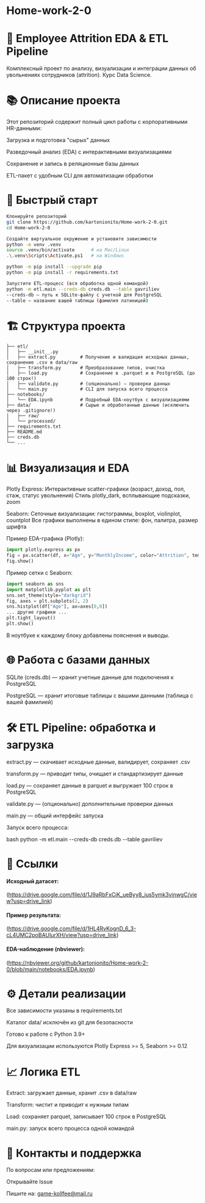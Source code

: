 # Home-work-2-0
# 🏢 Employee Attrition EDA & ETL Pipeline
Комплексный проект по анализу, визуализации и интеграции данных об увольнениях сотрудников (attrition). Курс Data Science.

# 📚 Описание проекта
Этот репозиторий содержит полный цикл работы с корпоративными HR-данными:

Загрузка и подготовка "сырых" данных

Разведочный анализ (EDA) с интерактивными визуализациями

Сохранение и запись в реляционные базы данных

ETL-пакет с удобным CLI для автоматизации обработки

# 🚀 Быстрый старт
```bash
Клонируйте репозиторий
git clone https://github.com/kartonionito/Home-work-2-0.git
cd Home-work-2-0

Создайте виртуальное окружение и установите зависимости
python -m venv .venv
source .venv/bin/activate      # на Mac/Linux
.\.venv\Scripts\Activate.ps1   # на Windows

python -m pip install --upgrade pip
python -m pip install -r requirements.txt

Запустите ETL-процесс (вся обработка одной командой)
python -m etl.main --creds-db creds.db --table gavriliev
--creds-db — путь к SQLite-файлу с учеткой для PostgreSQL
--table — название вашей таблицы (фамилия латиницей)
```
# 🏗️ Структура проекта
```Home-work-2-0/
├── etl/
│   ├── __init__.py
│   ├── extract.py         # Получение и валидация исходных данных, сохранение .csv в data/raw
│   ├── transform.py       # Преобразование типов, очистка
│   ├── load.py            # Сохранение в .parquet и в PostgreSQL (до 100 строк!)
│   ├── validate.py        # (опционально) — проверки данных
│   └── main.py            # CLI для запуска всего процесса
├── notebooks/
│   └── EDA.ipynb          # Подробный EDA-ноутбук с визуализациями
├── data/                  # Сырые и обработанные данные (исключить через .gitignore!)
│   ├── raw/
│   └── processed/
├── requirements.txt
├── README.md
├── creds.db
└── ...
```

# 📊 Визуализация и EDA
Plotly Express:
Интерактивные scatter-графики (возраст, доход, пол, стаж, статус увольнения)
Стиль plotly_dark, всплывающие подсказки, zoom

Seaborn:
Сеточные визуализации: гистограммы, boxplot, violinplot, countplot
Все графики выполнены в едином стиле: фон, палитра, размер шрифта

Пример EDA-графика (Plotly):

```python
import plotly.express as px
fig = px.scatter(df, x="Age", y="MonthlyIncome", color="Attrition", template="plotly_dark")
fig.show()
```
Пример сетки с Seaborn:

```python
import seaborn as sns
import matplotlib.pyplot as plt
sns.set_theme(style="darkgrid")
fig, axes = plt.subplots(2, 2)
sns.histplot(df["Age"], ax=axes[0,0])
... другие графики ...
plt.tight_layout()
plt.show()
```
В ноутбуке к каждому блоку добавлены пояснения и выводы.

# 🌐 Работа с базами данных
SQLite (creds.db) — хранит учетные данные для подключения к PostgreSQL

PostgreSQL — хранит итоговые таблицы с вашими данными (таблица с вашей фамилией)

# 🛠️ ETL Pipeline: обработка и загрузка
extract.py — скачивает исходные данные, валидирует, сохраняет .csv

transform.py — приводит типы, очищает и стандартизирует данные

load.py — сохраняет данные в parquet и выгружает 100 строк в PostgreSQL

validate.py — (опционально) дополнительные проверки данных

main.py — общий интерфейс запуска

Запуск всего процесса:

bash
python -m etl.main --creds-db creds.db --table gavriliev
# 📑 Ссылки
#### Исходный датасет:
(https://drive.google.com/file/d/1J9aRbFxCiK_ueByy8_ius5ymk3vinwgC/view?usp=drive_link)

#### Пример результата:
(https://drive.google.com/file/d/1HL4RvKognD_6_3-cL4UMC2poBAUIurXH/view?usp=drive_link)

#### EDA-наблюдение (nbviewer):
(https://nbviewer.org/github/kartonionito/Home-work-2-0/blob/main/notebooks/EDA.ipynb)

# ⚙️ Детали реализации
Все зависимости указаны в requirements.txt

Каталог data/ исключён из git для безопасности

Готово к работе с Python 3.9+

Для визуализации используются Plotly Express >= 5, Seaborn >= 0.12

# 📈 Логика ETL
Extract: загружает данные, хранит .csv в data/raw

Transform: чистит и приводит к нужным типам

Load: сохраняет parquet, записывает 100 строк в PostgreSQL

main.py: запуск всего процесса одной командой

# 📝 Контакты и поддержка
По вопросам или предложениям:

Открывайте Issue

Пишите на: game-kollfee@mail.ru
